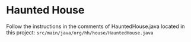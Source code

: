 # Haunted House

Follow the instructions in the comments of HauntedHouse.java located in this project: `src/main/java/org/hh/house/HauntedHouse.java`